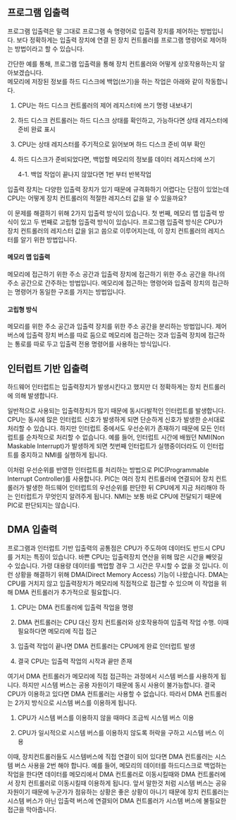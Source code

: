 ## 프로그램 입출력
프로그램 입출력은 말 그대로 프로그램 속 명령어로 입출력 장치를 제어하는 방법입니다. 보다 정확하게는 입출력 장치에 연결 된 장치 컨트롤러를 프로그램 명령어로 제어하는 방법이라고 할 수 있습니다.

간단한 예를 통해, 프로그램 입출력을 통해 장치 컨트롤러와 어떻게 상호작용하는지 알아보겠습니다.   
메모리에 저장된 정보를 하드 디스크에 백업(쓰기)을 하는 작업은 아래와 같이 작동합니다.

1. CPU는 하드 디스크 컨트롤러의 제어 레지스터에 쓰기 명령 내보내기

2. 하드 디스크 컨트롤러는 하드 디스크 상태를 확인하고, 가능하다면 상태 레지스터에 준비 완료 표시

3. CPU는 상태 레지스터를 주기적으로 읽어보며 하드 디스크 준비 여부 확인

4. 하드 디스크가 준비되었다면, 백업할 메모리의 정보를 데이터 레지스터에 쓰기

    4-1. 백업 작업이 끝나지 않았다면 1번 부터 반복작업

입출력 장치는 다양한 입출력 장치가 있기 때문에 규격화하기 어렵다는 단점이 있었는데 CPU는 어떻게 장치 컨트롤러의 적절한 레지스터 값을 알 수 있을까요?

이 문제를 해결하기 위해 2가지 입출력 방식이 있습니다. 첫 번째, 메모리 맵 입출력 방식이 있고 두 번째로 고립형 입출력 방식이 있습니다. 프로그램 입출력 방식은 CPU가 장치 컨트롤러의 레지스터 값을 읽고 씀으로 이루어지는데, 이 장치 컨트롤러의 레지스터를 알기 위한 방법입니다.

#### 메모리 맵 입출력

메모리에 접근하기 위한 주소 공간과 입출력 장치에 접근하기 위한 주소 공간을 하나의 주소 공간으로 간주하는 방법입니다. 메모리에 접근하는 명령어와 입출력 장치의 접근하는 명령어가 동일한 구조를 가지는 방법입니다.

#### 고립형 방식

메모리를 위한 주소 공간과 입출력 장치를 위한 주소 공간을 분리하는 방법입니다. 제어 버스에 입출력 장치 버스를 따로 둠으로 메모리에 접근하는 것과 입출력 장치에 접근하는 통로를 따로 두고 입출력 전용 명령어를 사용하는 방식입니다.


## 인터럽트 기반 입출력
하드웨어 인터럽트는 입출력장치가 발생시킨다고 했지만 더 정확하게는 장치 컨트롤러에 의해 발생합니다.

일반적으로 사용되는 입출력장치가 많기 때문에 동시다발적인 인터럽트를 발생합니다. CPU는 동시에 많은 인터럽트 신호가 발생하게 되면 단순하게 신호가 발생한 순서대로 처리할 수 있습니다. 하지만 인터럽트 중에서도 우선순위가 존재하기 때문에 모든 인터럽트를 순차적으로 처리할 수 없습니다. 예를 들어, 인터럽트 시간에 배웠던 NMI(Non Maskable Interrupt)가 발생하게 되면 첫번째 인터럽트가 실행중이더라도 이 인터럽트를 중지하고 NMI를 실행하게 됩니다.

이처럼 우선순위를 반영한 인터럽트를 처리하는 방법으로 PIC(Programmable Interrupt Controller)를 사용합니다. PIC는 여러 장치 컨트롤러에 연결되어 장치 컨트롤러가 발생한 하드웨어 인터럽트의 우선순위를 판단한 뒤 CPU에게 지금 처리해야 하는 인터럽트가 무엇인지 알려주게 됩니다. NMI는 보통 바로 CPU에 전달되기 때문에 PIC로 판단되지는 않습니다.

## DMA 입출력
프로그램과 인터럽트 기반 입출력의 공통점은 CPU가 주도하여 데이터도 반드시 CPU를 거치는 특징이 있습니다. 바쁜 CPU는 입출력장치 연산을 위해 많은 시간을 빼앗길 수 있습니다. 가령 대용량 데이터를 백업할 경우 그 시간은 무시할 수 없을 것 입니다. 이런 상황을 해결하기 위해 DMA(Direct Memory Access) 기능이 나왔습니다. DMA는 CPU를 거치지 않고 입출력장치가 메모리에 직접적으로 접근할 수 있으며 이 작업을 위해 DMA 컨트롤러가 추가적으로 필요합니다.

1. CPU는 DMA 컨트롤러에 입출력 작업을 명령

2. DMA 컨트롤러는 CPU 대신 장치 컨트롤러와 상호작용하여 입출력 작업 수행. 이때 필요하다면 메모리에 직접 접근

3. 입출력 작업이 끝나면 DMA 컨트롤러는 CPU에게 완료 인터럽트 발생

4. 결국 CPU는 입출력 작업의 시작과 끝만 존재

여기서 DMA 컨트롤러가 메모리에 직접 접근하는 과정에서 시스템 버스를 사용하게 됩니다. 하지만 시스템 버스는 공용 자원이기 때문에 동시 사용이 불가능합니다. 결국 CPU가 이용하고 있다면 DMA 컨트롤러는 사용할 수 없습니다. 따라서 DMA 컨트롤러는 2가지 방식으로 시스템 버스를 이용하게 됩니다.

1. CPU가 시스템 버스를 이용하지 않을 때마다 조금씩 시스템 버스 이용

2. CPU가 일시적으로 시스템 버스를 이용하지 않도록 허락을 구하고 시스템 버스 이용

이때, 장치컨트롤러들도 시스템버스에 직접 연결이 되어 있다면 DMA 컨트롤러는 시스템 버스 사용을 2번 해야 합니다. 예를 들어, 메모리의 데이터를 하드디스크로 백업하는 작업을 한다면 데이터를 메모리에서 DMA 컨트롤러로 이동시킬때와 DMA 컨트롤러에서 장치 컨트롤러로 이동시킬때 이용하게 됩니다. 앞서 말한것 처럼 시스템 버스는 공유 자원이기 때문에 누군가가 점유하는 상황은 좋은 상황이 아니기 때문에 장치 컨트롤러는 시스템 버스가 아닌 입출력 버스에 연결되어 DMA 컨트롤러가 시스템 버스에 불필요한 접근을 막아줍니다.